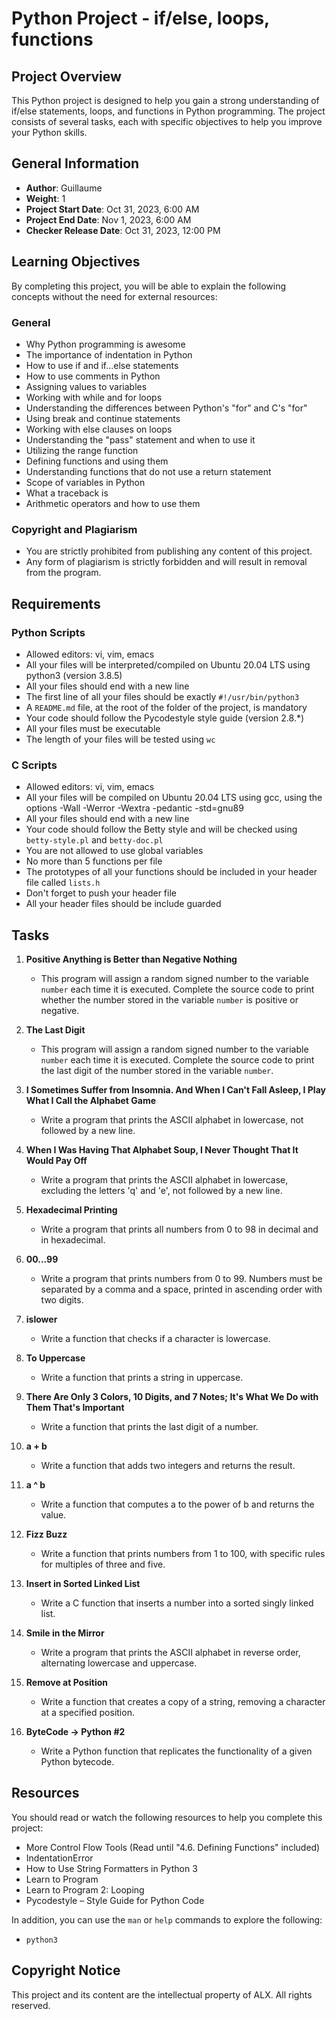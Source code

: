 # Python Project - if/else, loops, functions

## Project Overview

This Python project is designed to help you gain a strong understanding of if/else statements, loops, and functions in Python programming. The project consists of several tasks, each with specific objectives to help you improve your Python skills.

## General Information

- **Author**: Guillaume
- **Weight**: 1
- **Project Start Date**: Oct 31, 2023, 6:00 AM
- **Project End Date**: Nov 1, 2023, 6:00 AM
- **Checker Release Date**: Oct 31, 2023, 12:00 PM

## Learning Objectives

By completing this project, you will be able to explain the following concepts without the need for external resources:

### General
- Why Python programming is awesome
- The importance of indentation in Python
- How to use if and if...else statements
- How to use comments in Python
- Assigning values to variables
- Working with while and for loops
- Understanding the differences between Python's "for" and C's "for"
- Using break and continue statements
- Working with else clauses on loops
- Understanding the "pass" statement and when to use it
- Utilizing the range function
- Defining functions and using them
- Understanding functions that do not use a return statement
- Scope of variables in Python
- What a traceback is
- Arithmetic operators and how to use them

### Copyright and Plagiarism
- You are strictly prohibited from publishing any content of this project.
- Any form of plagiarism is strictly forbidden and will result in removal from the program.

## Requirements

### Python Scripts
- Allowed editors: vi, vim, emacs
- All your files will be interpreted/compiled on Ubuntu 20.04 LTS using python3 (version 3.8.5)
- All your files should end with a new line
- The first line of all your files should be exactly `#!/usr/bin/python3`
- A `README.md` file, at the root of the folder of the project, is mandatory
- Your code should follow the Pycodestyle style guide (version 2.8.*)
- All your files must be executable
- The length of your files will be tested using `wc`

### C Scripts
- Allowed editors: vi, vim, emacs
- All your files will be compiled on Ubuntu 20.04 LTS using gcc, using the options -Wall -Werror -Wextra -pedantic -std=gnu89
- All your files should end with a new line
- Your code should follow the Betty style and will be checked using `betty-style.pl` and `betty-doc.pl`
- You are not allowed to use global variables
- No more than 5 functions per file
- The prototypes of all your functions should be included in your header file called `lists.h`
- Don't forget to push your header file
- All your header files should be include guarded

## Tasks

1. **Positive Anything is Better than Negative Nothing**
   - This program will assign a random signed number to the variable `number` each time it is executed. Complete the source code to print whether the number stored in the variable `number` is positive or negative.

2. **The Last Digit**
   - This program will assign a random signed number to the variable `number` each time it is executed. Complete the source code to print the last digit of the number stored in the variable `number`.

3. **I Sometimes Suffer from Insomnia. And When I Can't Fall Asleep, I Play What I Call the Alphabet Game**
   - Write a program that prints the ASCII alphabet in lowercase, not followed by a new line.

4. **When I Was Having That Alphabet Soup, I Never Thought That It Would Pay Off**
   - Write a program that prints the ASCII alphabet in lowercase, excluding the letters 'q' and 'e', not followed by a new line.

5. **Hexadecimal Printing**
   - Write a program that prints all numbers from 0 to 98 in decimal and in hexadecimal.

6. **00...99**
   - Write a program that prints numbers from 0 to 99. Numbers must be separated by a comma and a space, printed in ascending order with two digits.

7. **islower**
   - Write a function that checks if a character is lowercase.

8. **To Uppercase**
   - Write a function that prints a string in uppercase.

9. **There Are Only 3 Colors, 10 Digits, and 7 Notes; It's What We Do with Them That's Important**
   - Write a function that prints the last digit of a number.

10. **a + b**
    - Write a function that adds two integers and returns the result.

11. **a ^ b**
    - Write a function that computes a to the power of b and returns the value.

12. **Fizz Buzz**
    - Write a function that prints numbers from 1 to 100, with specific rules for multiples of three and five.

13. **Insert in Sorted Linked List**
    - Write a C function that inserts a number into a sorted singly linked list.

14. **Smile in the Mirror**
    - Write a program that prints the ASCII alphabet in reverse order, alternating lowercase and uppercase.

15. **Remove at Position**
    - Write a function that creates a copy of a string, removing a character at a specified position.

16. **ByteCode -> Python #2**
    - Write a Python function that replicates the functionality of a given Python bytecode.

## Resources

You should read or watch the following resources to help you complete this project:

- More Control Flow Tools (Read until "4.6. Defining Functions" included)
- IndentationError
- How to Use String Formatters in Python 3
- Learn to Program
- Learn to Program 2: Looping
- Pycodestyle – Style Guide for Python Code

In addition, you can use the `man` or `help` commands to explore the following:

- `python3`

## Copyright Notice

This project and its content are the intellectual property of ALX. All rights reserved.

